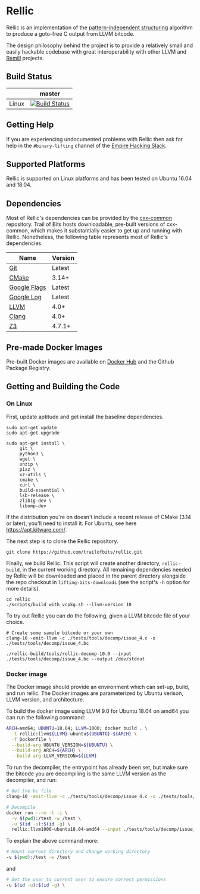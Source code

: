 # Rellic

Rellic is an implementation of the [pattern-independent structuring](https://github.com/trailofbits/rellic/blob/master/docs/NoMoreGotos.pdf) algorithm to produce a goto-free C output from LLVM bitcode.

The design philosophy behind the project is to provide a relatively small and easily hackable codebase with great interoperability with other LLVM and [Remill](https://github.com/trailofbits/remill) projects.

## Build Status

|       | master |
| ----- | ------ |
| Linux | [![Build Status](https://github.com/lifting-bits/rellic/workflows/CI/badge.svg)](https://github.com/lifting-bits/rellic/actions?query=workflow%3ACI)|

## Getting Help

If you are experiencing undocumented problems with Rellic then ask for help in the `#binary-lifting` channel of the [Empire Hacking Slack](https://empireslacking.herokuapp.com/).

## Supported Platforms

Rellic is supported on Linux platforms and has been tested on Ubuntu 16.04 and 18.04.

## Dependencies

Most of Rellic's dependencies can be provided by the [cxx-common](https://github.com/trailofbits/cxx-common) repository. Trail of Bits hosts downloadable, pre-built versions of cxx-common, which makes it substantially easier to get up and running with Rellic. Nonetheless, the following table represents most of Rellic's dependencies.

| Name | Version | 
| ---- | ------- |
| [Git](https://git-scm.com/) | Latest |
| [CMake](https://cmake.org/) | 3.14+ |
| [Google Flags](https://github.com/google/glog) | Latest |
| [Google Log](https://github.com/google/glog) | Latest |
| [LLVM](http://llvm.org/) | 4.0+|
| [Clang](http://clang.llvm.org/) | 4.0+|
| [Z3](https://github.com/Z3Prover/z3) | 4.7.1+ |

## Pre-made Docker Images

Pre-built Docker images are available on [Docker Hub](https://hub.docker.com/repository/docker/trailofbits/rellic) and the Github Package Registry.

## Getting and Building the Code

### On Linux

First, update aptitude and get install the baseline dependencies.

```shell
sudo apt-get update
sudo apt-get upgrade

sudo apt-get install \
     git \
     python3 \
     wget \
     unzip \
     pixz \
     xz-utils \
     cmake \
     curl \
     build-essential \
     lsb-release \
     zlib1g-dev \
     libomp-dev
```

If the distribution you're on doesn't include a recent release of CMake (3.14 or later), you'll need to install it. For Ubuntu, see here https://apt.kitware.com/.

The next step is to clone the Rellic repository.

```shell
git clone https://github.com/trailofbits/rellic.git
```

Finally, we build Rellic. This script will create another directory, `rellic-build`, in the current working directory. All remaining dependencies needed by Rellic will be downloaded and placed in the parent directory alongside the repo checkout in `lifting-bits-downloads` (see the script's `-h` option for more details).

```shell
cd rellic
./scripts/build_with_vcpkg.sh --llvm-version 10
```

To try out Rellic you can do the following, given a LLVM bitcode file of your choice.

```shell
# Create some sample bitcode or your own
clang-10 -emit-llvm -c ./tests/tools/decomp/issue_4.c -o ./tests/tools/decomp/issue_4.bc

./rellic-build/tools/rellic-decomp-10.0 --input ./tests/tools/decomp/issue_4.bc --output /dev/stdout
```

### Docker image

The Docker image should provide an environment which can set-up, build, and run rellic. The Docker images are parameterized by Ubuntu verison, LLVM version, and architecture.

To build the docker image using LLVM 9.0 for Ubuntu 18.04 on amd64 you can run the following command:
```sh
ARCH=amd64; UBUNTU=18.04; LLVM=1000; docker build . \
  -t rellic:llvm${LLVM}-ubuntu${UBUNTU}-${ARCH} \
  -f Dockerfile \
  --build-arg UBUNTU_VERSION=${UBUNTU} \
  --build-arg ARCH=${ARCH} \
  --build-arg LLVM_VERSION=${LLVM}
```

To run the decompiler, the entrypoint has already been set, but make sure the bitcode you are decompiling is the same LLVM version as the decompiler, and run:

```sh
# Get the bc file
clang-10 -emit-llvm -c ./tests/tools/decomp/issue_4.c -o ./tests/tools/decomp/issue_4.bc

# Decompile
docker run --rm -t -i \
  -v $(pwd):/test -w /test \
  -u $(id -u):$(id -g) \
  rellic:llvm1000-ubuntu18.04-amd64 --input ./tests/tools/decomp/issue_4.bc --output /dev/stdout
```

To explain the above command more:

```sh
# Mount current directory and change working directory
-v $(pwd):/test -w /test
```

and

```sh
# Set the user to current user to ensure correct permissions
-u $(id -u):$(id -g) \
```

